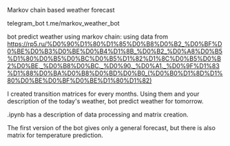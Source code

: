 Markov chain based weather forecast

telegram_bot t.me/markov_weather_bot

bot predict weather using markov chain: 
using data from https://rp5.ru/%D0%90%D1%80%D1%85%D0%B8%D0%B2_%D0%BF%D0%BE%D0%B3%D0%BE%D0%B4%D1%8B_%D0%B2_%D0%A8%D0%B5%D1%80%D0%B5%D0%BC%D0%B5%D1%82%D1%8C%D0%B5%D0%B2%D0%BE,_%D0%B8%D0%BC._%D0%90._%D0%A1._%D0%9F%D1%83%D1%88%D0%BA%D0%B8%D0%BD%D0%B0_(%D0%B0%D1%8D%D1%80%D0%BE%D0%BF%D0%BE%D1%80%D1%82)

I created transition matrices for every months. Using them and your description of the today's weather, bot predict weather for tomorrow.

.ipynb has a description of data processing and matrix creation.

The first version of the bot gives only a general forecast, but there is also matrix for temperature prediction.


